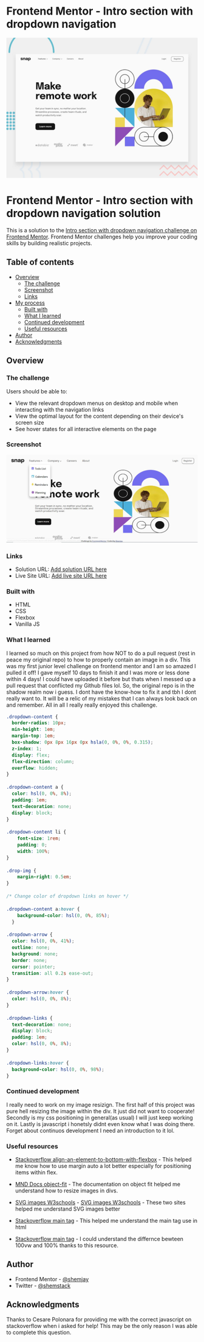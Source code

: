 # Frontend Mentor - Intro section with dropdown navigation

![Design preview for the Intro section with dropdown navigation coding challenge](./design/desktop-preview.jpg)

# Frontend Mentor - Intro section with dropdown navigation solution

This is a solution to the [Intro section with dropdown navigation challenge on Frontend Mentor](https://www.frontendmentor.io/challenges/intro-section-with-dropdown-navigation-ryaPetHE5). Frontend Mentor challenges help you improve your coding skills by building realistic projects. 

## Table of contents

- [Overview](#overview)
  - [The challenge](#the-challenge)
  - [Screenshot](#screenshot)
  - [Links](#links)
- [My process](#my-process)
  - [Built with](#built-with)
  - [What I learned](#what-i-learned)
  - [Continued development](#continued-development)
  - [Useful resources](#useful-resources)
- [Author](#author)
- [Acknowledgments](#acknowledgments)


## Overview

### The challenge

Users should be able to:

- View the relevant dropdown menus on desktop and mobile when interacting with the navigation links
- View the optimal layout for the content depending on their device's screen size
- See hover states for all interactive elements on the page

### Screenshot

![](solution.jpg)


### Links

- Solution URL: [Add solution URL here](https://your-solution-url.com)
- Live Site URL: [Add live site URL here](https://your-live-site-url.com)


### Built with

- HTML
- CSS 
- Flexbox
- Vanilla JS

### What I learned

I learned so much on this project from how NOT to do a pull request (rest in peace my original repo) to how to properly contain an image in a div. This was my first junior level challenge on frontend mentor and I am so amazed I pulled it off! I gave myself 10 days to finish it and I was more or less done within 4 days! I could have uploaded it before but thats when I messed up a pull request that conflicted my Github files lol. So, the original repo is in the shadow realm now i guess. I dont have the know-how to fix it and tbh I dont really want to. It will be a relic of my mistakes that I can always look back on and remember. All in all I really really enjoyed this challenge.

```css
.dropdown-content {
  border-radius: 10px;
  min-height: 1em;
  margin-top: 1em;
  box-shadow: 0px 8px 16px 0px hsla(0, 0%, 0%, 0.315);
  z-index: 1;
  display: flex;
  flex-direction: column;
  overflow: hidden;
}

.dropdown-content a {
  color: hsl(0, 0%, 8%);
  padding: 1em;
  text-decoration: none;
  display: block;
}

.dropdown-content li {
    font-size: 1rem;
    padding: 0;
    width: 100%;
}

.drop-img {
    margin-right: 0.5em;
}

/* Change color of dropdown links on hover */

.dropdown-content a:hover {
    background-color: hsl(0, 0%, 85%);
  }

.dropdown-arrow {
  color: hsl(0, 0%, 41%);
  outline: none;
  background: none;
  border: none;
  cursor: pointer;
  transition: all 0.2s ease-out;
}

.dropdown-arrow:hover {
  color: hsl(0, 0%, 8%);
}

.dropdown-links {
  text-decoration: none;
  display: block;
  padding: 1em;
  color: hsl(0, 0%, 8%);
}

.dropdown-links:hover {
  background-color: hsl(0, 0%, 98%);
}
```

### Continued development

I really need to work on my image resizign. The first half of this project was pure hell resizing the image within the div. It just did not want to cooperate!
Secondly is my css positioning in general(as usual) I will just keep working on it.
Lastly is javascript i honetsly didnt even know what I was doing there. Forget about continuos development I need an introduction to it lol.


### Useful resources

- [Stackoverflow align-an-element-to-bottom-with-flexbox](https://stackoverflow.com/questions/31000885/align-an-element-to-bottom-with-flexbox) - This helped me know how to use margin auto a lot better especially for positioning items within flex.

- [MND Docs object-fit](https://developer.mozilla.org/en-US/docs/Web/CSS/object-fit) - The documentation on object fit helped me understand how to resize images in divs.

- [SVG images W3schools](https://www.w3schools.com/graphics/svg_intro.asp) - [SVG images W3schools](https://developer.mozilla.org/en-US/docs/Web/SVG) - These two sites helped me understand SVG images better

 - [Stackoverflow main tag](https://stackoverflow.com/questions/44803962/main-tag-as-a-column-wrapper) - This helped me understand the main tag use in html

- [Stackoverflow main tag](https://stackoverflow.com/questions/25225682/difference-between-width100-and-width100vw) - I could understand  the differnce bewteen 100vw and 100% thanks to this resource.


## Author

- Frontend Mentor - [@shemjay](https://www.frontendmentor.io/profile/shemjay)
- Twitter - [@shemstack](https://www.twitter.com/shemstack)

## Acknowledgments

Thanks to Cesare Polonara for providing me with the correct javascript on stackoverflow when i asked for help! This may be the only reason I was able to complete this question.

